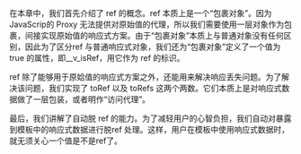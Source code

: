在本章中，我们首先介绍了 ref 的概念。ref 本质上是一个“包裹对象”。因为 JavaScrip的 Proxy 无法提供对原始值的代理，所以我们需要使用一层对象作为包裹，间接实现原始值的响应式方案。由于“包裹对象”本质上与普通对象没有任何区别，因此为了区分ref 与普通响应式对象，我们还为“包裹对象”定义了一个值为 true 的属性，即__v_isRef，用它作为 ref 的标识。

ref 除了能够用于原姶值的响应式方案之外，还能用来解决响应丢失问题。为了解决该问题，我们实现了 toRef  以及 toRefs 这两个两数。它们本质上是对响应式数据做了一层包装，或者明作“访问代理”。

最后，我们讲解了自动脱 ref 的能力。为了减轻用户的心智负担，我们自动对暴露到模板中的响应式数据进行脱ref 处理。这样，用户在模板中使用响应式数据时，就无须关心一个值是不是ref了。